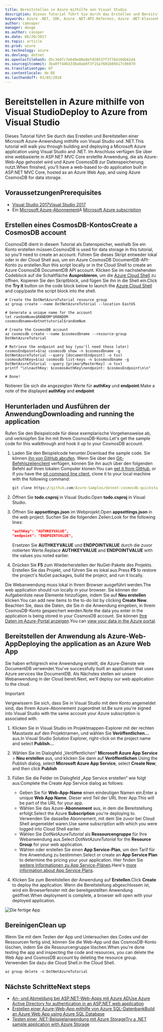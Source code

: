 ```yaml
---
title: Bereitstellen in Azure mithilfe von Visual Studio
description: Dieses Tutorial führt Sie durch das Erstellen und Bereitstellen einer Microsoft Azure-Anwendung mithilfe von Visual Studio und .NET.
keywords: Azure .NET, SDK, Azure .NET-API-Referenz, Azure .NET-Klassenbibliothek
author: camsoper
manager: douge
ms.author: casoper
ms.date: 06/20/2017
ms.topic: article
ms.prod: azure
ms.technology: azure
ms.devlang: dotnet
ms.openlocfilehash: d5c34dfc7e649e00e8ef458537f3f76410db61d4
ms.sourcegitcommit: 3ba0ff4463338a0ab0f3f15a7601b89417c06970
ms.translationtype: HT
ms.contentlocale: de-DE
ms.lasthandoff: 03/05/2018
---
```

# <a name="deploy-to-azure-from-visual-studio"></a><span data-ttu-id="b3976-104">Bereitstellen in Azure mithilfe von Visual Studio</span><span class="sxs-lookup"><span data-stu-id="b3976-104">Deploy to Azure from Visual Studio</span></span>

<span data-ttu-id="b3976-105">Dieses Tutorial führt Sie durch das Erstellen und Bereitstellen einer Microsoft Azure-Anwendung mithilfe von Visual Studio und .NET.</span><span class="sxs-lookup"><span data-stu-id="b3976-105">This tutorial will walk you through building and deploying a Microsoft Azure application using Visual Studio and .NET.</span></span>  <span data-ttu-id="b3976-106">Im Anschluss verfügen Sie über eine webbasierte in ASP.NET MVC Core erstellte Anwendung, die als Azure-Web-App gehostet wird und Azure CosmosDB zur Datenspeicherung nutzt.</span><span class="sxs-lookup"><span data-stu-id="b3976-106">When finished, you'll have a web-based to-do application built in ASP.NET MVC Core, hosted as an Azure Web App, and using Azure CosmosDB for data storage.</span></span>

## <a name="prerequisites"></a><span data-ttu-id="b3976-107">Voraussetzungen</span><span class="sxs-lookup"><span data-stu-id="b3976-107">Prerequisites</span></span>

* [<span data-ttu-id="b3976-108">Visual Studio 2017</span><span class="sxs-lookup"><span data-stu-id="b3976-108">Visual Studio 2017</span></span>](https://www.visualstudio.com/downloads/)
* <span data-ttu-id="b3976-109">Ein [Microsoft Azure-Abonnement](https://azure.microsoft.com/free/)</span><span class="sxs-lookup"><span data-stu-id="b3976-109">A [Microsoft Azure subscription](https://azure.microsoft.com/free/)</span></span>

## <a name="create-a-cosmosdb-account"></a><span data-ttu-id="b3976-110">Erstellen eines CosmosDB-Kontos</span><span class="sxs-lookup"><span data-stu-id="b3976-110">Create a CosmosDB account</span></span>

<span data-ttu-id="b3976-111">CosmosDB dient in diesem Tutorial als Datenspeicher, weshalb Sie ein Konto erstellen müssen.</span><span class="sxs-lookup"><span data-stu-id="b3976-111">CosmosDB is used for data storage in this tutorial, so you'll need to create an account.</span></span>  <span data-ttu-id="b3976-112">Führen Sie dieses Skript entweder lokal oder in der Cloud Shell aus, um ein Azure CosmosDB DocumentDB-API-Konto zu erstellen.</span><span class="sxs-lookup"><span data-stu-id="b3976-112">Run this script locally or in the Cloud Shell to create an Azure CosmosDB DocumentDB API account.</span></span>  <span data-ttu-id="b3976-113">Klicken Sie im nachstehenden Codeblock auf die Schaltfläche **Ausprobieren**, um die [Azure Cloud Shell](/azure/cloud-shell/) zu öffnen. Kopieren Sie den Skriptblock, und fügen Sie ihn in die Shell ein.</span><span class="sxs-lookup"><span data-stu-id="b3976-113">Click the **Try it** button on the code block below to launch the [Azure Cloud Shell](/azure/cloud-shell/) and copy/paste the script block into the shell.</span></span>

```azurecli-interactive
# Create the DotNetAzureTutorial resource group
az group create --name DotNetAzureTutorial --location EastUS

# Generate a unique name for the account
let randomNum=$RANDOM*$RANDOM
cosmosdbname=dotnettutorial$randomNum

# Create the CosmosDB account
az cosmosdb create --name $cosmosdbname --resource-group DotNetAzureTutorial

# Retrieve the endpoint and key (you'll need these later)
cosmosEndpoint=$(az cosmosdb show -n $cosmosdbname -g DotNetAzureTutorial --query [documentEndpoint] -o tsv)
cosmosAuthKey=$(az cosmosdb list-keys -n $cosmosdbname -g DotNetAzureTutorial --query [primaryMasterKey] -o tsv)
printf "\n\nauthKey: $cosmosAuthKey\nendpoint: $cosmosEndpoint\n\n"

# Done!

```

<span data-ttu-id="b3976-114">Notieren Sie sich die angezeigten Werte für **authKey** und **endpoint**.</span><span class="sxs-lookup"><span data-stu-id="b3976-114">Make a note of the displayed **authKey** and **endpoint**</span></span> 

## <a name="downloading-and-running-the-application"></a><span data-ttu-id="b3976-115">Herunterladen und Ausführen der Anwendung</span><span class="sxs-lookup"><span data-stu-id="b3976-115">Downloading and running the application</span></span>

<span data-ttu-id="b3976-116">Rufen Sie den Beispielcode für diese exemplarische Vorgehensweise ab, und verknüpfen Sie ihn mit Ihrem CosmosDB-Konto.</span><span class="sxs-lookup"><span data-stu-id="b3976-116">Let's get the sample code for this walkthrough and hook it up to your CosmosDB account.</span></span>

1. <span data-ttu-id="b3976-117">Laden Sie den Beispielcode herunter.</span><span class="sxs-lookup"><span data-stu-id="b3976-117">Download the sample code.</span></span>  <span data-ttu-id="b3976-118">Sie können [ihn von GitHub abrufen](https://github.com/Azure-Samples/dotnet-cosmosdb-quickstart/). Wenn Sie über den [Git-Befehlszeilenclient](https://git-scm.com/) verfügen, können Sie ihn auch über den folgenden Befehl auf Ihren lokalen Computer klonen:</span><span class="sxs-lookup"><span data-stu-id="b3976-118">You can [get it from GitHub](https://github.com/Azure-Samples/dotnet-cosmosdb-quickstart/), or if you have the [git command line client](https://git-scm.com/), clone it to your local machine with the following command:</span></span>

    ```cmd
    git clone https://github.com/Azure-Samples/dotnet-cosmosdb-quickstart
    ```

2. <span data-ttu-id="b3976-119">Öffnen Sie **todo.csproj** in Visual Studio.</span><span class="sxs-lookup"><span data-stu-id="b3976-119">Open **todo.csproj** in Visual Studio.</span></span>

3. <span data-ttu-id="b3976-120">Öffnen Sie **appsettings.json** im Webprojekt.</span><span class="sxs-lookup"><span data-stu-id="b3976-120">Open **appsettings.json** in the web project.</span></span>  <span data-ttu-id="b3976-121">Suchen Sie die folgenden Zeilen:</span><span class="sxs-lookup"><span data-stu-id="b3976-121">Look for the following lines:</span></span>

    ```json
    "authKey": "AUTHKEYVALUE",
    "endpoint": "ENDPOINTVALUE",
    ```
    <span data-ttu-id="b3976-122">Ersetzen Sie **AUTHKEYVALUE** und **ENDPOINTVALUE** durch die zuvor notierten Werte.</span><span class="sxs-lookup"><span data-stu-id="b3976-122">Replace **AUTHKEYVALUE** and **ENDPOINTVALUE** with the values you noted earlier.</span></span>

4. <span data-ttu-id="b3976-123">Drücken Sie **F5** zum Wiederherstellen der NuGet-Pakete des Projekts. Erstellen Sie das Projekt, und führen Sie es lokal aus.</span><span class="sxs-lookup"><span data-stu-id="b3976-123">Press **F5** to restore the project's NuGet packages, build the project, and run it locally.</span></span>

<span data-ttu-id="b3976-124">Die Webanwendung muss lokal in Ihrem Browser ausgeführt werden.</span><span class="sxs-lookup"><span data-stu-id="b3976-124">The web application should run locally in your browser.</span></span>  <span data-ttu-id="b3976-125">Sie können der Aufgabenliste neue Elemente hinzufügen, indem Sie auf **Neu erstellen** klicken.</span><span class="sxs-lookup"><span data-stu-id="b3976-125">You can add new items to the to-do list by clicking **Create New**.</span></span>  <span data-ttu-id="b3976-126">Beachten Sie, dass die Daten, die Sie in die Anwendung eingeben, in Ihrem CosmosDB-Konto gespeichert werden.</span><span class="sxs-lookup"><span data-stu-id="b3976-126">Note the data you enter in the application is being stored in your CosmosDB account.</span></span>  <span data-ttu-id="b3976-127">Sie können [Ihre Daten im Azure-Portal anzeigen](/azure/documentdb/documentdb-view-json-document-explorer).</span><span class="sxs-lookup"><span data-stu-id="b3976-127">You can [view your data in the Azure portal](/azure/documentdb/documentdb-view-json-document-explorer).</span></span>

## <a name="deploying-the-application-as-an-azure-web-app"></a><span data-ttu-id="b3976-128">Bereitstellen der Anwendung als Azure-Web-App</span><span class="sxs-lookup"><span data-stu-id="b3976-128">Deploying the application as an Azure Web App</span></span>

<span data-ttu-id="b3976-129">Sie haben erfolgreich eine Anwendung erstellt, die Azure-Dienste wie DocumentDB verwendet.</span><span class="sxs-lookup"><span data-stu-id="b3976-129">You've successfully built an application that uses Azure services like DocumentDB.</span></span>  <span data-ttu-id="b3976-130">Als Nächstes stellen wir unsere Webanwendung in der Cloud bereit.</span><span class="sxs-lookup"><span data-stu-id="b3976-130">Next, we'll deploy our web application to the cloud.</span></span>

> [!IMPORTANT]
> <span data-ttu-id="b3976-131">Vergewissern Sie sich, dass Sie in Visual Studio mit dem Konto angemeldet sind, das Ihrem Azure-Abonnement zugeordnet ist.</span><span class="sxs-lookup"><span data-stu-id="b3976-131">Be sure you're signed into Visual Studio with the same account your Azure subscription is associated with.</span></span>

1. <span data-ttu-id="b3976-132">Klicken Sie in Visual Studio im Projektmappen-Explorer mit der rechten Maustaste auf den Projektnamen, und wählen Sie **Veröffentlichen...** aus.</span><span class="sxs-lookup"><span data-stu-id="b3976-132">In Visual Studio Solution Explorer, right-click on the project name and select **Publish...**</span></span>

2. <span data-ttu-id="b3976-133">Wählen Sie im Dialogfeld „Veröffentlichen“ **Microsoft Azure App Service** > **Neu erstellen** aus, und klicken Sie dann auf **Veröffentlichen**.</span><span class="sxs-lookup"><span data-stu-id="b3976-133">Using the Publish dialog, select **Microsoft Azure App Service**, select **Create New**, and then click **Publish**</span></span>

3. <span data-ttu-id="b3976-134">Füllen Sie die Felder im Dialogfeld „App Service erstellen“ wie folgt aus:</span><span class="sxs-lookup"><span data-stu-id="b3976-134">Complete the Create App Service dialog as follows:</span></span>

    * <span data-ttu-id="b3976-135">Geben Sie für **Web-App-Name** einen eindeutigen Namen ein.</span><span class="sxs-lookup"><span data-stu-id="b3976-135">Enter a unique **Web App Name**.</span></span>  <span data-ttu-id="b3976-136">Dieser wird Teil der URL Ihrer App.</span><span class="sxs-lookup"><span data-stu-id="b3976-136">This will be part of the URL for your app.</span></span>
    * <span data-ttu-id="b3976-137">Wählen Sie das Azure-**Abonnement** aus, in dem die Bereitstellung erfolgt.</span><span class="sxs-lookup"><span data-stu-id="b3976-137">Select the Azure **Subscription** you're deploying to.</span></span>  <span data-ttu-id="b3976-138">Verwenden Sie dasselbe Abonnement, mit dem Sie zuvor bei Cloud Shell angemeldet waren.</span><span class="sxs-lookup"><span data-stu-id="b3976-138">Use same subscription with which you were logged into Cloud Shell earlier.</span></span>
    * <span data-ttu-id="b3976-139">Wählen Sie *DotNetAzureTutorial* als **Ressourcengruppe** für Ihre Webanwendung aus.</span><span class="sxs-lookup"><span data-stu-id="b3976-139">Select *DotNetAzureTutorial* for the **Resource Group** for your web application.</span></span>
    * <span data-ttu-id="b3976-140">Wählen oder erstellen Sie einen **App Service-Plan**, um den Tarif für Ihre Anwendung zu bestimmen.</span><span class="sxs-lookup"><span data-stu-id="b3976-140">Select or create an **App Service Plan** to determine the pricing your your application.</span></span>  <span data-ttu-id="b3976-141">Hier finden Sie [weitere Informationen zu App Service-Plänen](/azure/app-service/azure-web-sites-web-hosting-plans-in-depth-overview).</span><span class="sxs-lookup"><span data-stu-id="b3976-141">Here's [more information about App Service Plans](/azure/app-service/azure-web-sites-web-hosting-plans-in-depth-overview).</span></span>

4. <span data-ttu-id="b3976-142">Klicken Sie zum Bereitstellen der Anwendung auf **Erstellen**.</span><span class="sxs-lookup"><span data-stu-id="b3976-142">Click **Create** to deploy the application.</span></span>  <span data-ttu-id="b3976-143">Wenn die Bereitstellung abgeschlossen ist, wird ein Browserfenster mit der bereitgestellten Anwendung geöffnet.</span><span class="sxs-lookup"><span data-stu-id="b3976-143">When deployment is complete, a browser will open with your deployed application.</span></span>

![Die fertige App](./media/dotnet-quickstart/todo.png)

## <a name="clean-up"></a><span data-ttu-id="b3976-145">Bereinigen</span><span class="sxs-lookup"><span data-stu-id="b3976-145">Clean up</span></span>

<span data-ttu-id="b3976-146">Wenn Sie mit dem Testen der App und Untersuchen des Codes und der Ressourcen fertig sind, können Sie die Web-App und das CosmosDB-Konto löschen, indem Sie die Ressourcengruppe löschen.</span><span class="sxs-lookup"><span data-stu-id="b3976-146">When you're done testing the app and inspecting the code and resources, you can delete the Web App and CosmosDB account by deleting the resource group.</span></span> <span data-ttu-id="b3976-147">Verwenden Sie dazu die Cloud Shell.</span><span class="sxs-lookup"><span data-stu-id="b3976-147">in the Cloud Shell.</span></span>

```azurecli-interactive
az group delete -n DotNetAzureTutorial
```

## <a name="next-steps"></a><span data-ttu-id="b3976-148">Nächste Schritte</span><span class="sxs-lookup"><span data-stu-id="b3976-148">Next steps</span></span>

* [<span data-ttu-id="b3976-149">An- und Abmeldung bei ASP.NET-Web-Apps mit Azure AD</span><span class="sxs-lookup"><span data-stu-id="b3976-149">Use Azure Active Directory for authentication in an ASP.NET web application</span></span>](/azure/active-directory/develop/active-directory-devquickstarts-webapp-dotnet)
* [<span data-ttu-id="b3976-150">Erstellen einer Azure-Web-App mithilfe von Azure SQL-Datenbank</span><span class="sxs-lookup"><span data-stu-id="b3976-150">Build an Azure Web App using Azure SQL Database</span></span>](/azure/app-service-web/web-sites-dotnet-get-started)
* [<span data-ttu-id="b3976-151">Testen einer .NET-Beispielanwendung mit Azure Storage</span><span class="sxs-lookup"><span data-stu-id="b3976-151">Try a .NET sample application with Azure Storage</span></span>](/azure/storage/storage-samples-dotnet)



